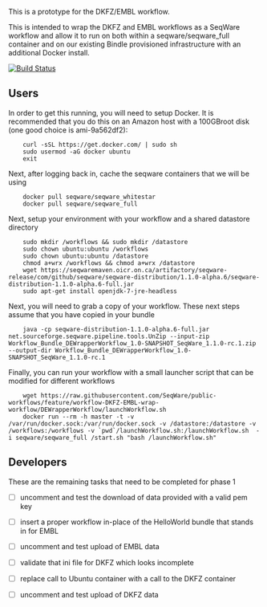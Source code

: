 This is a prototype for the DKFZ/EMBL workflow. 

This is intended to wrap the DKFZ and EMBL workflows as a SeqWare workflow and allow it to run on both within a seqware/seqware\_full container and on our existing Bindle provisioned infrastructure with an additional Docker install. 

[![Build Status](https://travis-ci.org/SeqWare/public-workflows.svg?branch=feature%2Fworkflow-DKFZ-EMBL-wrap-workflow)](https://travis-ci.org/SeqWare/public-workflows)

## Users

In order to get this running, you will need to setup Docker. It is recommended that you do this on an Amazon host with a 100GBroot disk (one good choice is ami-9a562df2):

        curl -sSL https://get.docker.com/ | sudo sh
        sudo usermod -aG docker ubuntu
        exit

Next, after logging back in, cache the seqware containers that we will be using 

        docker pull seqware/seqware_whitestar
        docker pull seqware/seqware_full

Next, setup your environment with your workflow and a shared datastore directory

        sudo mkdir /workflows && sudo mkdir /datastore
        sudo chown ubuntu:ubuntu /workflows
        sudo chown ubuntu:ubuntu /datastore
        chmod a+wrx /workflows && chmod a+wrx /datastore
        wget https://seqwaremaven.oicr.on.ca/artifactory/seqware-release/com/github/seqware/seqware-distribution/1.1.0-alpha.6/seqware-distribution-1.1.0-alpha.6-full.jar
        sudo apt-get install openjdk-7-jre-headless

Next, you will need to grab a copy of your workflow. These next steps assume that you have copied in your bundle

        java -cp seqware-distribution-1.1.0-alpha.6-full.jar net.sourceforge.seqware.pipeline.tools.UnZip --input-zip Workflow_Bundle_DEWrapperWorkflow_1.0-SNAPSHOT_SeqWare_1.1.0-rc.1.zip --output-dir Workflow_Bundle_DEWrapperWorkflow_1.0-SNAPSHOT_SeqWare_1.1.0-rc.1

Finally, you can run your workflow with a small launcher script that can be modified for different workflows

        wget https://raw.githubusercontent.com/SeqWare/public-workflows/feature/workflow-DKFZ-EMBL-wrap-workflow/DEWrapperWorkflow/launchWorkflow.sh
        docker run --rm -h master -t -v /var/run/docker.sock:/var/run/docker.sock -v /datastore:/datastore -v /workflows:/workflows -v `pwd`/launchWorkflow.sh:/launchWorkflow.sh  -i seqware/seqware_full /start.sh "bash /launchWorkflow.sh"        

## Developers

These are the remaining tasks that need to be completed for phase 1

- [ ] uncomment and test the download of data provided with a valid pem key 
- [ ] insert a proper workflow in-place of the HelloWorld bundle that stands in for EMBL
- [ ] uncomment and test upload of EMBL data
- [ ] validate that ini file for DKFZ which looks incomplete
- [ ] replace call to Ubuntu container with a call to the DKFZ container
- [ ] uncomment and test upload of DKFZ data

   
